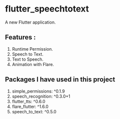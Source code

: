 # flutter_speechtotext

A new Flutter application.

## Features :
  1. Runtime Permission.
  2. Speech to Text.
  3. Text to Speech.
  4. Animation with Flare.

## Packages I have used in this project
  1. simple_permissions: ^0.1.9
  2. speech_recognition: ^0.3.0+1
  3. flutter_tts: ^0.6.0
  4. flare_flutter: ^1.6.0
  5. speech_to_text: ^0.5.0
